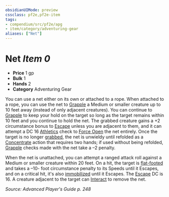 ```yaml
---
obsidianUIMode: preview
cssclass: pf2e,pf2e-item
tags:
- compendium/src/pf2e/apg
- item/category/adventuring-gear
aliases: ["Net"]
---
```

# Net *Item 0*  

- **Price** 1 gp
- **Bulk** 1
- **Hands** 2
- **Category** Adventuring Gear

You can use a net either on its own or attached to a rope. When attached to a rope, you can use the net to [Grapple](../../../Rules/actions/grapple.md) a Medium or smaller creature up to 10 feet away (instead of only adjacent creatures). You can continue to [Grapple](../../../Rules/actions/grapple.md) to keep your hold on the target so long as the target remains within 10 feet and you continue to hold the net. The grabbed creature gains a +2 circumstance bonus to [Escape](../../../Rules/actions/escape.md) unless you are adjacent to them, and it can attempt a DC 16 [Athletics](../../skills.md#Athletics) check to [Force Open](../../../Rules/actions/force-open.md) the net entirely. Once the target is no longer [grabbed](../../../Rules/conditions.md#Grabbed), the net is unwieldy until refolded as a [Concentrate](../../../Rules/traits/concentrate.md) action that requires two hands; if used without being refolded, [Grapple](../../../Rules/actions/grapple.md) checks made with the net take a –2 penalty.

When the net is unattached, you can attempt a ranged attack roll against a Medium or smaller creature within 20 feet. On a hit, the target is [flat-footed](../../../Rules/conditions.md#Flat-footed) and takes a –10- foot circumstance penalty to its Speeds until it Escapes, and on a critical hit, it's also [immobilized](../../../Rules/conditions.md#Immobilized) until it Escapes. The [Escape](../../../Rules/actions/escape.md) DC is 16. A creature adjacent to the target can [Interact](../../../Rules/actions/interact.md) to remove the net.

*Source: Advanced Player's Guide p. 248*